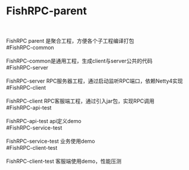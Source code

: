 # FishRPC-parent</br></br>
FishRPC parent 是聚合工程，方便各个子工程编译打包</br>
#FishRPC-common</br></br>
FishRPC-common是通用工程，生成client与server公共的代码</br>
#FishRPC-server</br></br>
FishRPC-server RPC服务器工程，通过启动监听RPC端口，依赖Netty4实现</br>
#FishRPC-client</br></br>
FishRPC-client RPC客服端工程，通过引入jar包，实现RPC调用</br>
#FishRPC-api-test</br></br>
FishRPC-api-test api定义demo</br>
#FishRPC-service-test </br></br>
FishRPC-service-test 业务使用demo</br>
#FishRPC-client-test</br></br>
FishRPC-client-test 客服端使用demo，性能压测</br>

